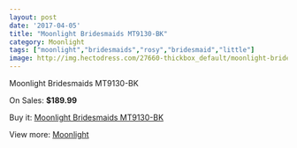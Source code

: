 ```yaml
---
layout: post
date: '2017-04-05'
title: "Moonlight Bridesmaids MT9130-BK"
category: Moonlight
tags: ["moonlight","bridesmaids","rosy","bridesmaid","little"]
image: http://img.hectodress.com/27660-thickbox_default/moonlight-bridesmaids-mt9130-bk.jpg
---
```

Moonlight Bridesmaids MT9130-BK

On Sales: **$189.99**
<a href="https://www.hectodress.com/moonlight/12875-moonlight-bridesmaids-mt9130-bk.html"><amp-img layout="responsive" width="600" height="600" src="//img.hectodress.com/27660-thickbox_default/moonlight-bridesmaids-mt9130-bk.jpg" alt="Moonlight Bridesmaids MT9130-BK 0" /></a>
<a href="https://www.hectodress.com/moonlight/12875-moonlight-bridesmaids-mt9130-bk.html"><amp-img layout="responsive" width="600" height="600" src="//img.hectodress.com/27661-thickbox_default/moonlight-bridesmaids-mt9130-bk.jpg" alt="Moonlight Bridesmaids MT9130-BK 1" /></a>

Buy it: [Moonlight Bridesmaids MT9130-BK](https://www.hectodress.com/moonlight/12875-moonlight-bridesmaids-mt9130-bk.html "Moonlight Bridesmaids MT9130-BK")

View more: [Moonlight](https://www.hectodress.com/197-moonlight "Moonlight")